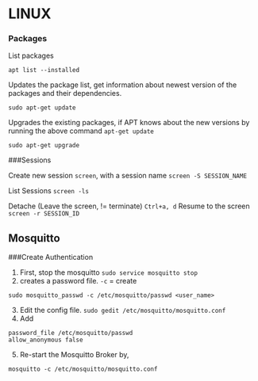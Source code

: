 

# LINUX

### Packages
List packages
```
apt list --installed
```
Updates the package list, get information about newest version of the packages and their dependencies.
```
sudo apt-get update
```
Upgrades the existing packages, if APT knows about the new versions by running the above command ```apt-get update```
```
sudo apt-get upgrade
```

###Sessions

Create new session
```screen```, with a session name ```screen -S SESSION_NAME```

List Sessions
```screen -ls```

Detache (Leave the screen, != terminate)
```Ctrl+a, d```
Resume to the screen
```screen -r SESSION_ID```


## Mosquitto

###Create Authentication

1. First, stop the mosquitto
```sudo service mosquitto stop```
2. creates a password file. ```-c``` = create
```
sudo mosquitto_passwd -c /etc/mosquitto/passwd <user_name>
```
3. Edit the config file.
```sudo gedit /etc/mosquitto/mosquitto.conf```
4. Add
```
password_file /etc/mosquitto/passwd
allow_anonymous false
```
5. Re-start the Mosquitto Broker by,
```
mosquitto -c /etc/mosquitto/mosquitto.conf
```



